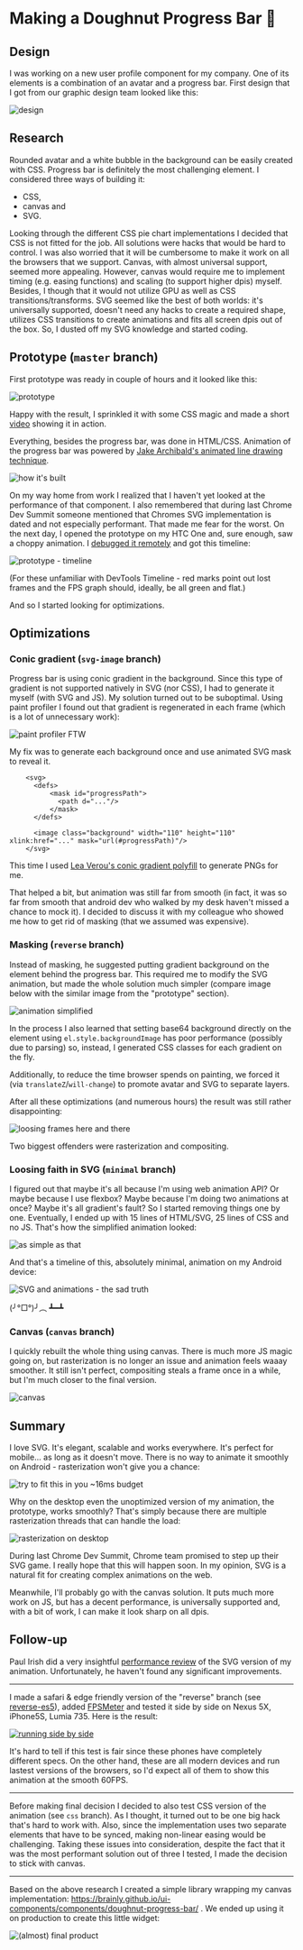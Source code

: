 # Making a Doughnut Progress Bar :doughnut:

## Design
I was working on a new user profile component for my company. One of its elements is a combination of an avatar and a progress bar. First design that I got from our graphic design team looked like this:

![design](http://i.imgur.com/9HMJrVJ.png)

## Research
Rounded avatar and a white bubble in the background can be easily created with CSS. Progress bar is definitely the most challenging element. I considered three ways of building it:
- CSS,
- canvas and
- SVG.

Looking through the different CSS pie chart implementations I decided that CSS is not fitted for the job. All solutions were hacks that would be hard to control. I was also worried that it will be cumbersome to make it work on all the browsers that we support. Canvas, with almost universal support, seemed more appealing. However, canvas would require me to implement timing (e.g. easing functions) and scaling (to support higher dpis) myself. Besides, I though that it would not utilize GPU as well as CSS transitions/transforms. SVG seemed like the best of both worlds: it's universally supported, doesn't need any hacks to create a required shape, utilizes CSS transitions to create animations and fits all screen dpis out of the box. So, I dusted off my SVG knowledge and started coding.

## Prototype (`master` branch)
First prototype was ready in couple of hours and it looked like this:

![prototype](http://i.imgur.com/IwMzrfm.png)

Happy with the result, I sprinkled it with some CSS magic and made a short [video](https://www.youtube.com/watch?v=CJpnURd2xw8) showing it in action.

Everything, besides the progress bar, was done in HTML/CSS. Animation of the progress bar was powered by [Jake Archibald's animated line drawing technique](https://jakearchibald.com/2013/animated-line-drawing-svg/).

![how it's built](http://i.imgur.com/Zh3IW5v.png)

On my way home from work I realized that I haven't yet looked at the performance of that component. I also remembered that during last Chrome Dev Summit someone mentioned that Chromes SVG implementation is dated and not especially performant. That made me fear for the worst. On the next day, I opened the prototype on my HTC One and, sure enough, saw a choppy animation. I [debugged it remotely](https://developers.google.com/web/tools/chrome-devtools/debug/remote-debugging/remote-debugging) and got this timeline:

![prototype - timeline](http://i.imgur.com/xsuGfvD.png)

(For these unfamiliar with DevTools Timeline - red marks point out lost frames and the FPS graph should, ideally, be all green and flat.)

And so I started looking for optimizations.

## Optimizations

### Conic gradient (`svg-image` branch)

Progress bar is using conic gradient in the background. Since this type of gradient is not supported natively in SVG (nor CSS), I had to generate it myself (with SVG and JS). My solution turned out to be suboptimal. Using paint profiler I found out that gradient is regenerated in each frame (which is a lot of unnecessary work):

![paint profiler FTW](http://i.imgur.com/QJlJ3hu.png)

My fix was to generate each background once and use animated SVG mask to reveal it.

```
    <svg>
      <defs>
          <mask id="progressPath">
            <path d="..."/>
          </mask>
      </defs>

      <image class="background" width="110" height="110" xlink:href="..." mask="url(#progressPath)"/>
    </svg>
```

This time I used [Lea Verou's conic gradient polyfill](https://leaverou.github.io/conic-gradient/) to generate PNGs for me.

That helped a bit, but animation was still far from smooth (in fact, it was so far from smooth that android dev who walked by my desk haven't missed a chance to mock it). I decided to discuss it with my colleague who showed me how to get rid of masking (that we assumed was expensive).

### Masking (`reverse` branch)

Instead of masking, he suggested putting gradient background on the element behind the progress bar. This required me to modify the SVG animation, but made the whole solution much simpler (compare image below with the similar image from the "prototype" section).

![animation simplified](http://i.imgur.com/N0q0UcH.png)

In the process I also learned that setting base64 background directly on the element using `el.style.backgroundImage` has poor performance (possibly due to parsing) so, instead, I generated CSS classes for each gradient on the fly.

Additionally, to reduce the time browser spends on painting, we forced it (via `translateZ`/`will-change`) to promote avatar and SVG to separate layers.

After all these optimizations (and numerous hours) the result was still rather disappointing:

![loosing frames here and there](http://i.imgur.com/oZEedwu.png)

Two biggest offenders were rasterization and compositing.

### Loosing faith in SVG (`minimal` branch)

I figured out that maybe it's all because I'm using web animation API? Or maybe because I use flexbox? Maybe because I'm doing two animations at once? Maybe it's all gradient's fault? So I started removing things one by one. Eventually, I ended up with 15 lines of HTML/SVG, 25 lines of CSS and no JS. That's how the simplified animation looked:

![as simple as that](http://i.imgur.com/EB1ACEO.png)

And that's a timeline of this, absolutely minimal, animation on my Android device:

![SVG and animations - the sad truth](http://i.imgur.com/6ABX4Ij.png)

(╯°□°)╯︵ ┻━┻

### Canvas (`canvas` branch)

I quickly rebuilt the whole thing using canvas. There is much more JS magic going on, but rasterization is no longer an issue and animation feels waaay smoother. It still isn't perfect, compositing steals a frame once in a while, but I'm much closer to the final version.

![canvas](http://i.imgur.com/c8IClLc.png)

## Summary

I love SVG. It's elegant, scalable and works everywhere. It's perfect for mobile... as long as it doesn't move. There is no way to animate it smoothly on Android - rasterization won't give you a chance:

![try to fit this in you ~16ms budget](http://i.imgur.com/9RyFSIS.png)

Why on the desktop even the unoptimized version of my animation, the prototype, works smoothly? That's simply because there are multiple rasterization threads that can handle the load:

![rasterization on desktop](http://i.imgur.com/n2E7yWk.png)

During last Chrome Dev Summit, Chrome team promised to step up their SVG game. I really hope that this will happen soon. In my opinion, SVG is a natural fit for creating complex animations on the web.

Meanwhile, I'll probably go with the canvas solution. It puts much more work on JS, but has a decent performance, is universally supported and, with a bit of work, I can make it look sharp on all dpis.

## Follow-up

Paul Irish did a very insightful [performance review](https://github.com/kdzwinel/progress-bar-animation/issues/1) of the SVG version of my animation. Unfortunately, he haven't found any significant improvements.

---

I made a safari & edge friendly version of the "reverse" branch (see [reverse-es5](https://github.com/kdzwinel/progress-bar-animation/tree/reverse-es5)), added [FPSMeter](http://darsa.in/fpsmeter/) and tested it side by side on Nexus 5X, iPhone5S, Lumia 735. Here is the result:

[![running side by side](http://i.imgur.com/yUXHw7s.png)](https://youtu.be/cg2CQt3RS-k)

It's hard to tell if this test is fair since these phones have completely different specs. On the other hand, these are all modern devices and run lastest versions of the browsers, so I'd expect all of them to show this animation at the smooth 60FPS.

---

Before making final decision I decided to also test CSS version of the animation (see `css` branch). As I thought, it turned out to be one big hack that's hard to work with. Also, since the implementation uses two separate elements that have to be synced, making non-linear easing would be challenging. Taking these issues into consideration, despite the fact that it was the most performant solution out of three I tested, I made the decision to stick with canvas.

---

Based on the above research I created a simple library wrapping my canvas implementation: https://brainly.github.io/ui-components/components/doughnut-progress-bar/ . We ended up using it on production to create this little widget:

![(almost) final product](https://i.imgur.com/K6o7jm0.gif)
